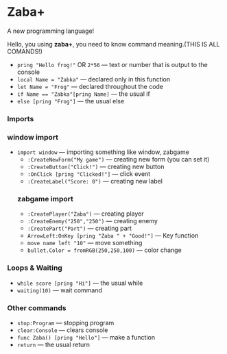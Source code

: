 
# Zaba+
A new programming language!

Hello, you using **zaba+**, you need to know command meaning.(THIS IS ALL COMANDS!)

- `pring "Hello frog!"` OR `2*56` — text or number that is output to the console  
- `local Name = "Zabka"` — declared only in this function  
- `let Name = "Frog"` — declared throughout the code  
- `if Name == "Zabka"[pring Name]` — the usual if  
- `else [pring "Frog"]` — the usual else  

### Imports
  ### window import
- `import window` — importing something like window, zabgame
  - `:CreateNewForm("My game")` — creating new form (you can set it)  
  - `:CreateButton("Click!")` — creating new button  
  - `:OnClick [pring "Clicked!"]` — click event  
  - `:CreateLabel("Score: 0")` — creating new label
  ### zabgame import
  - `:CreatePlayer("Zaba")` — creating player
  - `:CreateEnemy("250","250")` — creating enemy
  - `:CreatePart("Part")` — creating part
  - `ArrowLeft:OnKey [pring "Zaba " + "Good!"]` — Key function
  - `move name left "10"` — move something
  - `bullet.Color = fromRGB(250,250,100)` — color change

### Loops & Waiting
- `while score [pring "Hi"]` — the usual while  
- `waiting(10)` — wait command  

### Other commands
- `stop:Program` — stopping program  
- `clear:Console` — clears console  
- `func Zaba() [pring "Hello"]` — make a function  
- `return` — the usual return  
